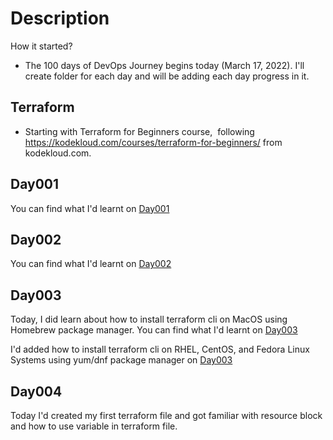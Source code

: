 # Description
How it started?
- The 100 days of DevOps Journey begins today (March 17, 2022). I'll create folder for each day and will be adding each day progress in it.

## Terraform

- Starting with Terraform for Beginners course,  following https://kodekloud.com/courses/terraform-for-beginners/ from kodekloud.com. 

## Day001

You can find what I'd learnt on [Day001](Terraform-Day001/)

## Day002

You can find what I'd learnt on [Day002](Terraform-Day002/)

## Day003

Today, I did learn about how to install terraform cli on MacOS using Homebrew package manager. You can find what I'd learnt on [Day003](Terraform-Day003/)

I'd added how to install terraform cli on RHEL, CentOS, and Fedora Linux Systems using yum/dnf package manager on [Day003](Terraform-Day003)

## Day004

Today I'd created my first terraform file and got familiar with resource block and how to use variable in terraform file.
